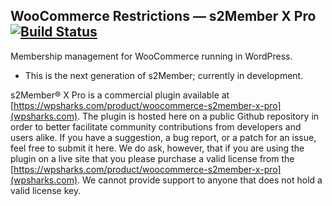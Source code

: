 ## WooCommerce Restrictions — s2Member X Pro [![Build Status](https://travis-ci.org/websharks/woocommerce-s2member-x-pro.svg?branch=dev)](https://travis-ci.org/websharks/woocommerce-s2member-x-pro)

Membership management for WooCommerce running in WordPress.

- This is the next generation of s2Member; currently in development.

s2Member® X Pro is a commercial plugin available at [https://wpsharks.com/product/woocommerce-s2member-x-pro](wpsharks.com). The plugin is hosted here on a public Github repository in order to better facilitate community contributions from developers and users alike. If you have a suggestion, a bug report, or a patch for an issue, feel free to submit it here. We do ask, however, that if you are using the plugin on a live site that you please purchase a valid license from the [https://wpsharks.com/product/woocommerce-s2member-x-pro](wpsharks.com). We cannot provide support to anyone that does not hold a valid license key.
